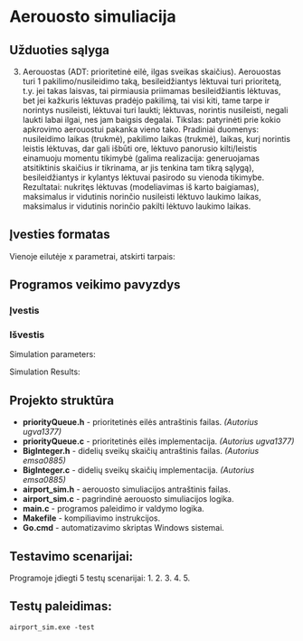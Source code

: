 # Aerouosto simuliacija

## Užduoties sąlyga

3. Aerouostas (ADT: prioritetinė eilė, ilgas sveikas skaičius). Aerouostas turi 1 pakilimo/nusileidimo taką, besileidžiantys lėktuvai turi prioritetą, t.y. jei takas laisvas, tai pirmiausia priimamas besileidžiantis lėktuvas, bet jei kažkuris lėktuvas pradėjo pakilimą, tai visi kiti, tame tarpe ir norintys nusileisti, lėktuvai turi laukti; lėktuvas, norintis nusileisti, negali laukti labai ilgai, nes jam baigsis degalai. Tikslas: patyrinėti prie kokio apkrovimo aerouostui pakanka vieno tako. Pradiniai duomenys: nusileidimo laikas (trukmė), pakilimo laikas (trukmė), laikas, kurį norintis leistis lėktuvas, dar gali išbūti ore, lėktuvo panorusio kilti/leistis einamuoju momentu tikimybė (galima realizacija: generuojamas atsitiktinis skaičius ir tikrinama, ar jis tenkina tam tikrą sąlygą), besileidžiantys ir kylantys lėktuvai pasirodo su vienoda tikimybe. Rezultatai: nukritęs lėktuvas (modeliavimas iš karto baigiamas), maksimalus ir vidutinis norinčio nusileisti lėktuvo laukimo laikas, maksimalus ir vidutinis norinčio pakilti lėktuvo laukimo laikas.

## Įvesties formatas
Vienoje eilutėje x parametrai, atskirti tarpais:

## Programos veikimo pavyzdys

### Įvestis


### Išvestis

Simulation parameters:

Simulation Results:

## Projekto struktūra
- **priorityQueue.h** - prioritetinės eilės antraštinis failas. *(Autorius ugva1377)*
- **priorityQueue.c** - prioritetinės eilės implementacija. *(Autorius ugva1377)*
- **BigInteger.h** - didelių sveikų skaičių antraštinis failas. *(Autorius emsa0885)*
- **BigInteger.c** - didelių sveikų skaičių implementacija. *(Autorius emsa0885)*
- **airport_sim.h** - aerouosto simuliacijos antraštinis failas.
- **airport_sim.c** - pagrindinė aerouosto simuliacijos logika.
- **main.c** - programos paleidimo ir valdymo logika.
- **Makefile** - kompiliavimo instrukcijos.
- **Go.cmd** - automatizavimo skriptas Windows sistemai.


## Testavimo scenarijai:
Programoje įdiegti 5 testų scenarijai:
1. 
2. 
3. 
4. 
5. 

## Testų paleidimas:

``
airport_sim.exe -test
``